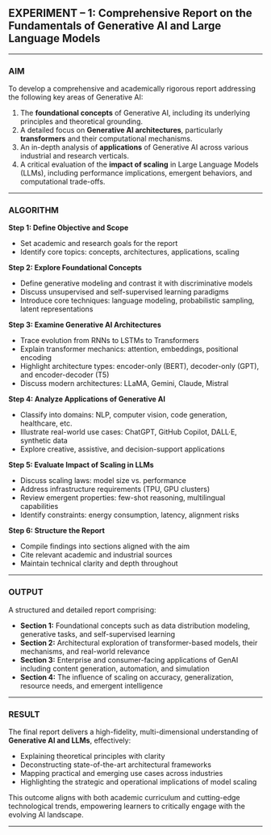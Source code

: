 ## **EXPERIMENT – 1: Comprehensive Report on the Fundamentals of Generative AI and Large Language Models**

---

### **AIM**

To develop a comprehensive and academically rigorous report addressing the following key areas of Generative AI:

1. The **foundational concepts** of Generative AI, including its underlying principles and theoretical grounding.
2. A detailed focus on **Generative AI architectures**, particularly **transformers** and their computational mechanisms.
3. An in-depth analysis of **applications** of Generative AI across various industrial and research verticals.
4. A critical evaluation of the **impact of scaling** in Large Language Models (LLMs), including performance implications, emergent behaviors, and computational trade-offs.

---

### **ALGORITHM**

**Step 1: Define Objective and Scope**

* Set academic and research goals for the report
* Identify core topics: concepts, architectures, applications, scaling

**Step 2: Explore Foundational Concepts**

* Define generative modeling and contrast it with discriminative models
* Discuss unsupervised and self-supervised learning paradigms
* Introduce core techniques: language modeling, probabilistic sampling, latent representations

**Step 3: Examine Generative AI Architectures**

* Trace evolution from RNNs to LSTMs to Transformers
* Explain transformer mechanics: attention, embeddings, positional encoding
* Highlight architecture types: encoder-only (BERT), decoder-only (GPT), and encoder-decoder (T5)
* Discuss modern architectures: LLaMA, Gemini, Claude, Mistral

**Step 4: Analyze Applications of Generative AI**

* Classify into domains: NLP, computer vision, code generation, healthcare, etc.
* Illustrate real-world use cases: ChatGPT, GitHub Copilot, DALL·E, synthetic data
* Explore creative, assistive, and decision-support applications

**Step 5: Evaluate Impact of Scaling in LLMs**

* Discuss scaling laws: model size vs. performance
* Address infrastructure requirements (TPU, GPU clusters)
* Review emergent properties: few-shot reasoning, multilingual capabilities
* Identify constraints: energy consumption, latency, alignment risks

**Step 6: Structure the Report**

* Compile findings into sections aligned with the aim
* Cite relevant academic and industrial sources
* Maintain technical clarity and depth throughout

---

### **OUTPUT**

A structured and detailed report comprising:

* **Section 1:** Foundational concepts such as data distribution modeling, generative tasks, and self-supervised learning
* **Section 2:** Architectural exploration of transformer-based models, their mechanisms, and real-world relevance
* **Section 3:** Enterprise and consumer-facing applications of GenAI including content generation, automation, and simulation
* **Section 4:** The influence of scaling on accuracy, generalization, resource needs, and emergent intelligence

---

### **RESULT**

The final report delivers a high-fidelity, multi-dimensional understanding of **Generative AI and LLMs**, effectively:

* Explaining theoretical principles with clarity
* Deconstructing state-of-the-art architectural frameworks
* Mapping practical and emerging use cases across industries
* Highlighting the strategic and operational implications of model scaling

This outcome aligns with both academic curriculum and cutting-edge technological trends, empowering learners to critically engage with the evolving AI landscape.

---
